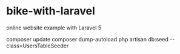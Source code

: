 # bike-with-laravel
online website example with Laravel 5

composer update
composer dump-autoload 
php artisan db:seed --class=UsersTableSeeder

